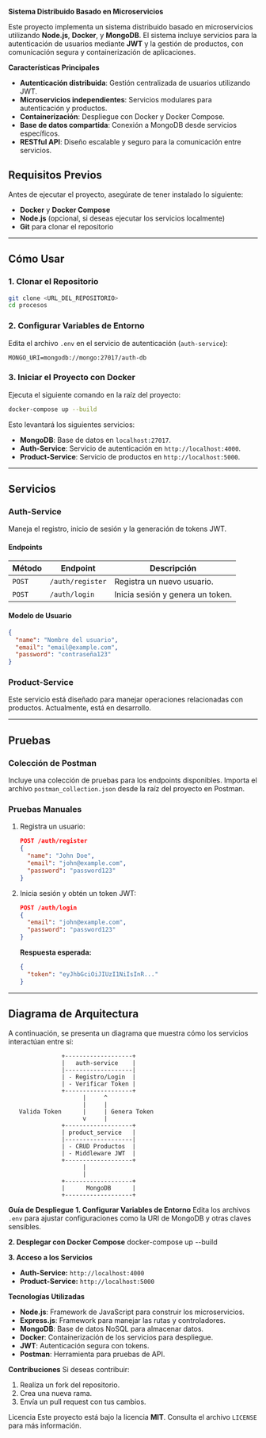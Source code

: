 **Sistema Distribuido Basado en Microservicios**

Este proyecto implementa un sistema distribuido basado en microservicios utilizando **Node.js**, **Docker**, y **MongoDB**. El sistema incluye servicios para la autenticación de usuarios mediante **JWT** y la gestión de productos, con comunicación segura y containerización de aplicaciones.

**Características Principales**
- **Autenticación distribuida**: Gestión centralizada de usuarios utilizando JWT.
- **Microservicios independientes**: Servicios modulares para autenticación y productos.
- **Containerización**: Despliegue con Docker y Docker Compose.
- **Base de datos compartida**: Conexión a MongoDB desde servicios específicos.
- **RESTful API**: Diseño escalable y seguro para la comunicación entre servicios.



## **Requisitos Previos**
Antes de ejecutar el proyecto, asegúrate de tener instalado lo siguiente:

- **Docker** y **Docker Compose**
- **Node.js** (opcional, si deseas ejecutar los servicios localmente)
- **Git** para clonar el repositorio

---

## **Cómo Usar**

### **1. Clonar el Repositorio**
```bash
git clone <URL_DEL_REPOSITORIO>
cd procesos
```

### **2. Configurar Variables de Entorno**
Edita el archivo `.env` en el servicio de autenticación (`auth-service`):
```env
MONGO_URI=mongodb://mongo:27017/auth-db
```

### **3. Iniciar el Proyecto con Docker**
Ejecuta el siguiente comando en la raíz del proyecto:
```bash
docker-compose up --build
```

Esto levantará los siguientes servicios:
- **MongoDB**: Base de datos en `localhost:27017`.
- **Auth-Service**: Servicio de autenticación en `http://localhost:4000`.
- **Product-Service**: Servicio de productos en `http://localhost:5000`.

---

## **Servicios**

### **Auth-Service**
Maneja el registro, inicio de sesión y la generación de tokens JWT.

#### **Endpoints**
| Método  | Endpoint        | Descripción                     |
|---------|-----------------|---------------------------------|
| `POST`  | `/auth/register` | Registra un nuevo usuario.      |
| `POST`  | `/auth/login`    | Inicia sesión y genera un token.|

#### **Modelo de Usuario**
```json
{
  "name": "Nombre del usuario",
  "email": "email@example.com",
  "password": "contraseña123"
}
```

### **Product-Service**
Este servicio está diseñado para manejar operaciones relacionadas con productos. Actualmente, está en desarrollo.

---

## **Pruebas**

### **Colección de Postman**
Incluye una colección de pruebas para los endpoints disponibles. Importa el archivo `postman_collection.json` desde la raíz del proyecto en Postman.

### **Pruebas Manuales**
1. Registra un usuario:
   ```json
   POST /auth/register
   {
     "name": "John Doe",
     "email": "john@example.com",
     "password": "password123"
   }
   ```
2. Inicia sesión y obtén un token JWT:
   ```json
   POST /auth/login
   {
     "email": "john@example.com",
     "password": "password123"
   }
   ```
   **Respuesta esperada:**
   ```json
   {
     "token": "eyJhbGciOiJIUzI1NiIsInR..."
   }
   ```

---

## **Diagrama de Arquitectura**
A continuación, se presenta un diagrama que muestra cómo los servicios interactúan entre sí:

```plaintext
               +-------------------+
               |   auth-service    |
               |-------------------|
               | - Registro/Login  |
               | - Verificar Token |
               +-------------------+
                     |     ^
                     |     |
   Valida Token      |     | Genera Token
                     v     |
               +-------------------+
               | product_service   |
               |-------------------|
               | - CRUD Productos  |
               | - Middleware JWT  |
               +-------------------+
                     |
                     |
               +-------------------+
               |      MongoDB      |
               +-------------------+
```


**Guía de Despliegue**
**1. Configurar Variables de Entorno**
Edita los archivos `.env` para ajustar configuraciones como la URI de MongoDB y otras claves sensibles.

**2. Desplegar con Docker Compose**
docker-compose up --build

**3. Acceso a los Servicios**
- **Auth-Service:** `http://localhost:4000`
- **Product-Service:** `http://localhost:5000`


**Tecnologías Utilizadas**
- **Node.js**: Framework de JavaScript para construir los microservicios.
- **Express.js**: Framework para manejar las rutas y controladores.
- **MongoDB**: Base de datos NoSQL para almacenar datos.
- **Docker**: Containerización de los servicios para despliegue.
- **JWT**: Autenticación segura con tokens.
- **Postman**: Herramienta para pruebas de API.

**Contribuciones**
Si deseas contribuir:
1. Realiza un fork del repositorio.
2. Crea una nueva rama.
3. Envía un pull request con tus cambios.

  Licencia
Este proyecto está bajo la licencia **MIT**. Consulta el archivo `LICENSE` para más información.

